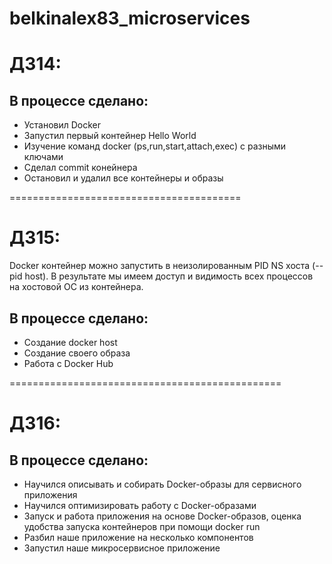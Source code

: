 # belkinalex83_microservices

# ДЗ14:

## В процессе сделано:
- Установил Docker
- Запуcтил первый контейнер Hello World
- Изучение команд docker (ps,run,start,attach,exec) с разными ключами
- Сделал commit конейнера
- Остановил и удалил все контейнеры и образы

========================================

# ДЗ15:

Docker контейнер можно запустить в неизолированным PID NS хоста (-- pid host). В результате мы имеем доступ и видимость всех процессов на хостовой ОС из контейнера.

## В процессе сделано:
- Создание docker host
- Создание своего образа
- Работа с Docker Hub

===============================================

# ДЗ16:

## В процессе сделано:
- Научился описывать и собирать Docker-образы для сервисного приложения
- Научился оптимизировать работу с Docker-образами
- Запуск и работа приложения на основе Docker-образов, оценка удобства запуска контейнеров при помощи docker run
- Разбил наше приложение на несколько компонентов
- Запустил наше микросервисное приложение
